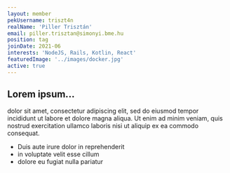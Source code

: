 ```yaml
---
layout: member
pekUsername: triszt4n
realName: 'Piller Trisztán'
email: piller.trisztan@simonyi.bme.hu
position: tag
joinDate: 2021-06
interests: 'NodeJS, Rails, Kotlin, React'
featuredImage: '../images/docker.jpg'
active: true
---
```


## Lorem ipsum...

dolor sit amet, consectetur adipiscing elit, sed do eiusmod tempor incididunt ut labore et dolore magna aliqua. Ut enim ad minim veniam, quis nostrud exercitation ullamco laboris nisi ut aliquip ex ea commodo consequat.

- Duis aute irure dolor in reprehenderit
- in voluptate velit esse cillum
- dolore eu fugiat nulla pariatur
